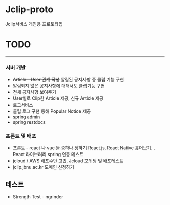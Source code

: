# Jclip-proto
Jclip서비스 개인용 프로토타입

# TODO
---

### 서버 개발

* ~~Article - User 관계 작성~~  알림된 공지사항 중 클립 기능 구현
* 알림되지 않은 공지사항에 대해서도 클립기능 구현
* 전체 공지사항 보여주기
* User별로 Clip한 Article 제공, 신규 Article 제공
* 로그서비스 
* 클립 로그 구현 통해 Popular Notice 제공
* spring admin
* spring restdocs


### 프론트 및 배포

* 프론트 - ~~react 나 vue 둘 중하나 정하기~~ React.js, React Native 훑어보기. , React 라이브러리 spring 연동 테스트
* jcloud / AWS 배포수단 고민, Jcloud 포워딩 및 배포테스트
* jclip.jbnu.ac.kr 도메인 신청하기


## 테스트

* Strength Test - ngrinder
